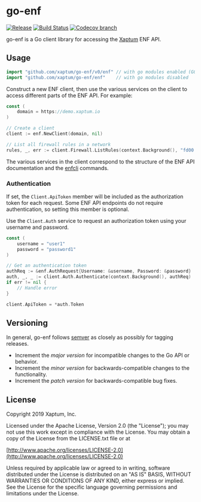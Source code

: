 # go-enf #

[![Release](https://img.shields.io/github/release/xaptum/go-enf.svg)](https://github.com/xaptum/go-enf/releases)
[![Build Status](https://travis-ci.com/xaptum/go-enf.svg?branch=master)](https://travis-ci.com/xaptum/go-enf)
[![Codecov branch](https://img.shields.io/codecov/c/github/xaptum/go-enf/master.svg)](https://codecov.io/gh/xaptum/go-enf)

go-enf is a Go client library for accessing the
[Xaptum](https://www.xaptum.com) ENF API.

## Usage ##

```go
import "github.com/xaptum/go-enf/v0/enf" // with go modules enabled (G0111MODULE=on or outside GOPATH)
import "github.com/xaptum/go-enf/enf"    // with go modules disabled
```

Construct a new ENF client, then use the various services on the
client to access different parts of the ENF API. For example:

``` go
const (
    domain = https://demo.xaptum.io
)

// Create a client
client := enf.NewClient(domain, nil)

// List all firewall rules in a network
rules, _, err := client.Firewall.ListRules(context.Background(), "fd00:8f80:0:1::/64")
```

The various services in the client correspond to the structure of the
ENF API documentation and the
[enfcli](https://github.com/xaptum/enfcli) commands.

### Authentication

If set, the `Client.ApiToken` member will be included as the
authorization token for each request. Some ENF API endpoints do not
require authentication, so setting this member is optional.

Use the `Client.Auth` service to request an authorization token using
your username and password.

``` go
const (
    username = "user1"
    password = "password1"
)

// Get an authentication token
authReq := &enf.AuthRequest{Username: &username, Password: &password}
auth, _, _ := client.Auth.Authenticate(context.Background(), authReq)
if err != nil {
    // Handle error
}

client.ApiToken = *auth.Token
```

## Versioning ##

In general, go-enf follows [semver](https://semver.org/) as closely as
possibly for tagging releases.

- Increment the *major version* for incompatible changes to the Go API
  or behavior.
- Increment the *minor version* for backwards-compatible changes to
  the functionality.
- Increment the *patch version* for backwards-compatible bug fixes.

## License ##
Copyright 2019 Xaptum, Inc.

Licensed under the Apache License, Version 2.0 (the "License"); you may not
use this work except in compliance with the License. You may obtain a copy of
the License from the LICENSE.txt file or at

[http://www.apache.org/licenses/LICENSE-2.0](http://www.apache.org/licenses/LICENSE-2.0)

Unless required by applicable law or agreed to in writing, software
distributed under the License is distributed on an "AS IS" BASIS, WITHOUT
WARRANTIES OR CONDITIONS OF ANY KIND, either express or implied. See the
License for the specific language governing permissions and limitations under
the License.
